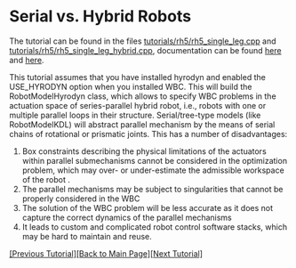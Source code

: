 # Serial vs. Hybrid Robots

The tutorial can be found in the files [tutorials/rh5/rh5_single_leg.cpp](https://github.com/ARC-OPT/wbc/blob/master/tutorials/rh5/rh5_single_leg.cpp) and [tutorials/rh5/rh5_single_leg_hybrid.cpp](https://github.com/ARC-OPT/wbc/blob/master/tutorials/rh5/rh5_single_leg_hybrid.cpp), documentation can be found [here](https://arc-opt.github.io/wbc/rh5__single__leg_8cpp.html)  and [here](https://arc-opt.github.io/wbc/rh5__single__leg__hybrid_8cpp.html).

This tutorial assumes that you have installed hyrodyn and enabled the USE_HYRODYN option when you installed WBC. This will build the RobotModelHyrodyn class, which allows to specify WBC problems in the actuation space of series-parallel hybrid robot, i.e., robots with one or multiple parallel loops in their structure. Serial/tree-type models (like RobotModelKDL) will abstract parallel mechanism by the means of serial chains of rotational or prismatic joints. This has a number of disadvantages:
1) Box constraints describing the physical limitations of
the actuators within parallel submechanisms cannot be
considered in the optimization problem, which may
over- or under-estimate the admissible workspace of
the robot .
2) The parallel mechanisms may be subject to singularities that cannot be properly considered in the WBC
3) The solution of the WBC problem will be less accurate
as it does not capture the correct dynamics of the
parallel mechanisms
4) It leads to custom and complicated robot control software stacks, which may be hard to maintain and reuse.

[[Previous Tutorial]](https://arc-opt.github.io/Documentation/tutorials/vel_task_hierarchies.html)[[Back to Main Page]](https://arc-opt.github.io/Documentation)[[Next Tutorial]](https://arc-opt.github.io/Documentation/tutorials/vel_floating_base_robots.html)
